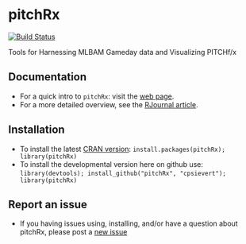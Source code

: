 pitchRx
=======

[![Build Status](https://travis-ci.org/cpsievert/pitchRx.png)](https://travis-ci.org/cpsievert/pitchRx)

Tools for Harnessing MLBAM Gameday data and Visualizing PITCHf/x

## Documentation

* For a quick intro to `pitchRx`: visit the [web page](http://cpsievert.github.com/pitchRx/).
* For a more detailed overview, see the [RJournal article](http://journal.r-project.org/archive/accepted/sievert.pdf).

## Installation

* To install the latest [CRAN version](http://cran.r-project.org/web/packages/pitchRx/): `install.packages(pitchRx); library(pitchRx)`
* To install the developmental version here on github use: `library(devtools); install_github("pitchRx", "cpsievert"); library(pitchRx)`

## Report an issue

* If you having issues using, installing, and/or have a question about pitchRx, please post a [new issue](https://github.com/cpsievert/pitchRx/issues?state=open)
